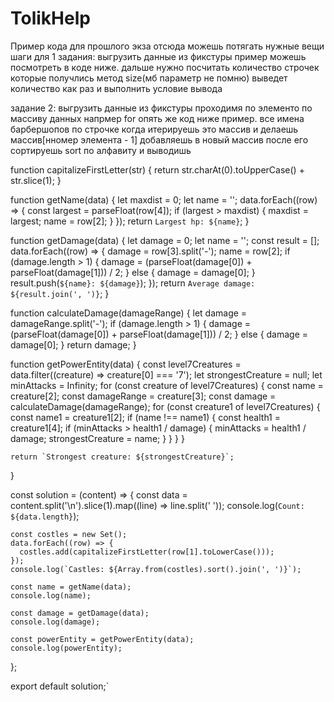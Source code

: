 # TolikHelp

Пример кода для прошлого экза отсюда можешь потягать нужные вещи
шаги для 1 задания:
выгрузить данные из фикстуры пример можешь посмотреть в коде ниже. дальше нужно посчитать количество строчек которые получлись метод size(мб параметр не помню) выведет количество как раз и выполнить условие вывода


задание 2:
выгрузить данные из фикстуры проходимя по элементо по массиву данных напрмер for опять же код ниже пример. все имена барбершопов по строчке когда итерируешь это массив и делаешь массив[нномер элемента -  1] добавляешь в новый массив после его сортируешь  sort по алфавиту и выводишь

function capitalizeFirstLetter(str) {
    return str.charAt(0).toUpperCase() + str.slice(1);
  }
  
  function getName(data) {
    let maxdist = 0;
    let name = '';
    data.forEach((row) => {
      const largest = parseFloat(row[4]);
      if (largest > maxdist) {
        maxdist = largest;
        name = row[2];
      }
    });
    return `Largest hp: ${name}`;
  }
  
  function getDamage(data) {
    let damage = 0;
    let name = '';
    const result = [];
    data.forEach((row) => {
      damage = row[3].split('-');
      name = row[2];
      if (damage.length > 1) {
        damage = (parseFloat(damage[0]) + parseFloat(damage[1])) / 2;
      } else {
        damage = damage[0];
      }
      result.push(`${name}: ${damage}`);
    });
    return `Average damage: ${result.join(', ')}`;
  }
  
  function calculateDamage(damageRange) {
    let damage = damageRange.split('-');
    if (damage.length > 1) {
      damage = (parseFloat(damage[0]) + parseFloat(damage[1])) / 2;
    } else {
      damage = damage[0];
    }
    return damage;
  }
  
  function getPowerEntity(data) {
    const level7Creatures = data.filter((creature) => creature[0] === '7');
    let strongestCreature = null;
    let minAttacks = Infinity;
    for (const creature of level7Creatures) {
      const name = creature[2];
      const damageRange = creature[3];
      const damage = calculateDamage(damageRange);
      for (const creature1 of level7Creatures) {
        const name1 = creature1[2];
        if (name !== name1) {
          const health1 = creature1[4];
          if (minAttacks > health1 / damage) {
            minAttacks = health1 / damage;
            strongestCreature = name;
          }
        }
      }
    }
  
    return `Strongest creature: ${strongestCreature}`;
  }
  
  const solution = (content) => {
    const data = content.split('\n').slice(1).map((line) => line.split(' '));
    console.log(`Count: ${data.length}`);
  
    const costles = new Set();
    data.forEach((row) => {
      costles.add(capitalizeFirstLetter(row[1].toLowerCase()));
    });
    console.log(`Castles: ${Array.from(costles).sort().join(', ')}`);
  
    const name = getName(data);
    console.log(name);
  
    const damage = getDamage(data);
    console.log(damage);
  
    const powerEntity = getPowerEntity(data);
    console.log(powerEntity);
  };
  
  export default solution;`


  
